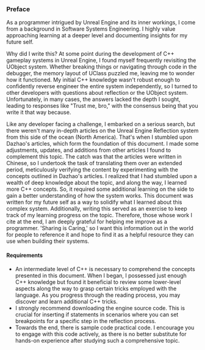 ### Preface

As a programmer intrigued by Unreal Engine and its inner workings, I come from a background in Software Systems Engineering. I highly value approaching learning at a deeper level and documenting insights for my future self.

Why did I write this? At some point during the development of C++ gameplay systems in Unreal Engine, I found myself frequently revisiting the UObject system. Whether breaking things or navigating through code in the debugger, the memory layout of UClass puzzled me, leaving me to wonder how it functioned. My initial C++ knowledge wasn't robust enough to confidently reverse engineer the entire system independently, so I turned to other developers with questions about reflection or the UObject system. Unfortunately, in many cases, the answers lacked the depth I sought, leading to responses like "Trust me, bro," with the consensus being that you write it that way because.

Like any developer facing a challenge, I embarked on a serious search, but there weren't many in-depth articles on the Unreal Engine Reflection system from this side of the ocean (North America). That's when I stumbled upon Dazhao's articles, which form the foundation of this document. I made some adjustments, updates, and additions from other articles I found to complement this topic. The catch was that the articles were written in Chinese, so I undertook the task of translating them over an extended period, meticulously verifying the content by experimenting with the concepts outlined in Dazhao's articles. I realized that I had stumbled upon a wealth of deep knowledge about the topic, and along the way, I learned more C++ concepts. So, it required some additional learning on the side to gain a better understanding of how the system works. This document was written for my future self as a way to solidify what I learned about this complex system. Additionally, writing this served as an exercise to keep track of my learning progress on the topic. Therefore, those whose work I cite at the end, I am deeply grateful for helping me improve as a programmer. 'Sharing is Caring,' so I want this information out in the world for people to reference it and hope to find it as a helpful resource they can use when building their systems.
#### Requirements

- An intermediate level of C++ is necessary to comprehend the concepts presented in this document. When I began, I possessed just enough C++ knowledge but found it beneficial to review some lower-level aspects along the way to grasp certain tricks employed with the language. As you progress through the reading process, you may discover and learn additional C++ tricks.
- I strongly recommend downloading the engine source code. This is crucial for inserting if statements in scenarios where you can set breakpoints for a specific step in the reflection process.
- Towards the end, there is sample code practical code. I encourage you to engage with this code actively, as there is no better substitute for hands-on experience after studying such a comprehensive topic.